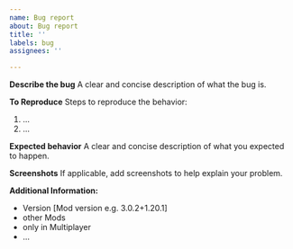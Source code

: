 ```yaml
---
name: Bug report
about: Bug report
title: ''
labels: bug
assignees: ''

---
```


**Describe the bug**
A clear and concise description of what the bug is.

**To Reproduce**
Steps to reproduce the behavior:
1. ...
2. ...

**Expected behavior**
A clear and concise description of what you expected to happen.

**Screenshots**
If applicable, add screenshots to help explain your problem.

**Additional Information:**
 - Version [Mod version e.g. 3.0.2+1.20.1]
 - other Mods
 - only in Multiplayer
 - ...
